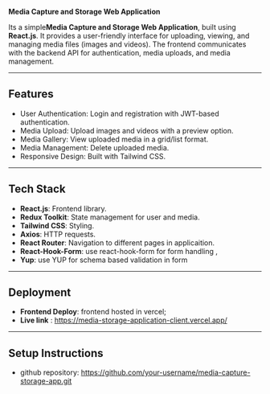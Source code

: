 **Media Capture and Storage Web Application**

 Its a simple**Media Capture and Storage Web Application**, built using **React.js**. It provides a user-friendly interface for uploading, viewing, and managing media files (images and videos). The frontend communicates with the backend API for authentication, media uploads, and media management.

---

## Features
- User Authentication: Login and registration with JWT-based authentication.
- Media Upload: Upload images and videos with a preview option.
- Media Gallery: View uploaded media in a grid/list format.
- Media Management: Delete uploaded media.
- Responsive Design: Built with Tailwind CSS.

---

## Tech Stack
- **React.js**: Frontend library.
- **Redux Toolkit**: State management for user and media.
- **Tailwind CSS**: Styling.
- **Axios**: HTTP requests.
- **React Router**: Navigation to different pages in applicaition.
- **React-Hook-Form**: use react-hook-form for form handling ,
- **Yup**: use YUP for schema based validation in form

---

## Deployment
- **Frontend Deploy**: frontend hosted in vercel;
- **Live link** : https://media-storage-application-client.vercel.app/ 

---

## Setup Instructions
- github repository: https://github.com/your-username/media-capture-storage-app.git
   
